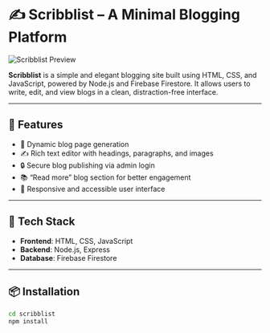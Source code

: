 # ✍️ Scribblist – A Minimal Blogging Platform

![Scribblist Preview]([https://your-image-link.com/scribblist.pn](https://github.com/BHAGYALAKSHMIMAHESHBABU/Blogger-Management-System/issues/1#issue-3083932587)g)

**Scribblist** is a simple and elegant blogging site built using HTML, CSS, and JavaScript, powered by Node.js and Firebase Firestore. It allows users to write, edit, and view blogs in a clean, distraction-free interface.

---

## 🚩 Features

- 📝 Dynamic blog page generation  
- ✍️ Rich text editor with headings, paragraphs, and images  
- 🔒 Secure blog publishing via admin login  
- 📚 “Read more” blog section for better engagement  
- 📱 Responsive and accessible user interface  

---

## 🧰 Tech Stack

- **Frontend**: HTML, CSS, JavaScript  
- **Backend**: Node.js, Express  
- **Database**: Firebase Firestore  

---

## 📦 Installation

```bash
cd scribblist
npm install

